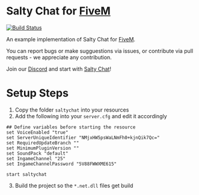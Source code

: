 # Salty Chat for [FiveM](https://fivem.net/)

[![Build Status](https://api.travis-ci.com/saltminede/saltychat-fivem.svg?branch=master)](https://travis-ci.org/saltminede/saltychat-fivem)

An example implementation of Salty Chat for [FiveM](https://fivem.net/).

You can report bugs or make sugguestions via issues, or contribute via pull requests - we appreciate any contribution.

Join our [Discord](https://discord.gg/MBCnqSf) and start with [Salty Chat](https://www.saltmine.de/)!

# Setup Steps
1. Copy the folder `saltychat` into your resources
2. Add the following into your `server.cfg` and edit it accordingly
```
## Define variables before starting the resource
set VoiceEnabled "true"
set ServerUniqueIdentifier "NMjxHW5psWaLNmFh0+kjnQik7Qc="
set RequiredUpdateBranch ""
set MinimumPluginVersion ""
set SoundPack "default"
set IngameChannel "25"
set IngameChannelPassword "5V88FWWXME615"

start saltychat
```
3. Build the project so the `*.net.dll` files get build
